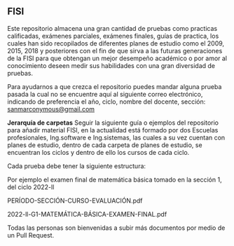 

## **FISI**

Este repositorio almacena una gran cantidad de pruebas como
practicas calificadas, exámenes parciales, exámenes finales, guías de practica, los cuales han sido recopilados de diferentes planes de estudio como el 2009, 2015, 2018 y posteriores con el fin de que sirva a las futuras generaciones de la FISI para que obtengan un mejor desempeño académico o por amor al conocimiento deseen medir sus habilidades con una gran diversidad de pruebas.

Para ayudarnos a que crezca el repositorio puedes mandar alguna prueba pasada la cual no se encuentre aquí al siguiente correo electrónico, indicando de preferencia el año, ciclo, nombre del docente, sección:
sanmarconymous@gmail.com

**Jerarquía de carpetas**
Seguir la siguiente guía o ejemplos del repositorio para añadir material
FISI, en la actualidad está formado por dos Escuelas profesionales, Ing.software e Ing.sistemas, las cuales a su vez cuentan con planes de estudio, dentro de cada carpeta de planes de estudio, se encuentran los ciclos y dentro de ello los cursos de cada ciclo.

Cada prueba debe tener la siguiente estructura:

Por ejemplo el examen final de matemática básica tomado en la sección 1, del ciclo 2022-ll

PERÍODO-SECCIÓN-CURSO-EVALUACIÓN.pdf

2022-ll-G1-MATEMÁTICA-BÁSICA-EXAMEN-FINAL.pdf


Todas las personas son bienvenidas a subir más documentos por medio de un Pull Request.
